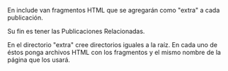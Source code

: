 
En include van fragmentos HTML que se agregarán como "extra" a cada publicación.

Su fin es tener las Publicaciones Relacionadas.

En el directorio "extra" cree directorios iguales a la raíz. En cada uno de éstos ponga archivos HTML con los fragmentos y el mismo nombre de la página que los usará.
